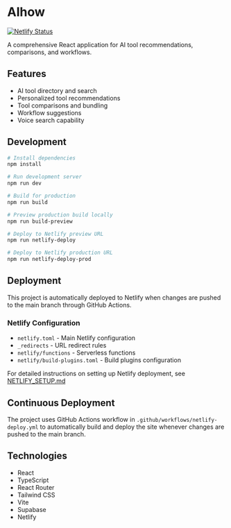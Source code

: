 # AIhow

[![Netlify Status](https://api.netlify.com/api/v1/badges/YOUR_NETLIFY_SITE_ID/deploy-status)](https://app.netlify.com/sites/YOUR_NETLIFY_SITE_NAME/deploys)

A comprehensive React application for AI tool recommendations, comparisons, and workflows.

## Features

- AI tool directory and search
- Personalized tool recommendations
- Tool comparisons and bundling
- Workflow suggestions
- Voice search capability

## Development

```bash
# Install dependencies
npm install

# Run development server
npm run dev

# Build for production
npm run build

# Preview production build locally
npm run build-preview

# Deploy to Netlify preview URL
npm run netlify-deploy

# Deploy to Netlify production URL
npm run netlify-deploy-prod
```

## Deployment

This project is automatically deployed to Netlify when changes are pushed to the main branch through GitHub Actions.

### Netlify Configuration

- `netlify.toml` - Main Netlify configuration
- `_redirects` - URL redirect rules
- `netlify/functions` - Serverless functions
- `netlify/build-plugins.toml` - Build plugins configuration

For detailed instructions on setting up Netlify deployment, see [NETLIFY_SETUP.md](NETLIFY_SETUP.md)

## Continuous Deployment

The project uses GitHub Actions workflow in `.github/workflows/netlify-deploy.yml` to automatically build and deploy the site whenever changes are pushed to the main branch.

## Technologies

- React
- TypeScript
- React Router
- Tailwind CSS
- Vite
- Supabase
- Netlify
